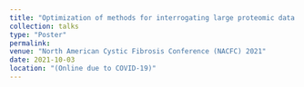 ```yaml
---
title: "Optimization of methods for interrogating large proteomic data sets for disease progression prediction in CF"
collection: talks
type: "Poster"
permalink: 
venue: "North American Cystic Fibrosis Conference (NACFC) 2021"
date: 2021-10-03
location: "(Online due to COVID-19)"
---
```

